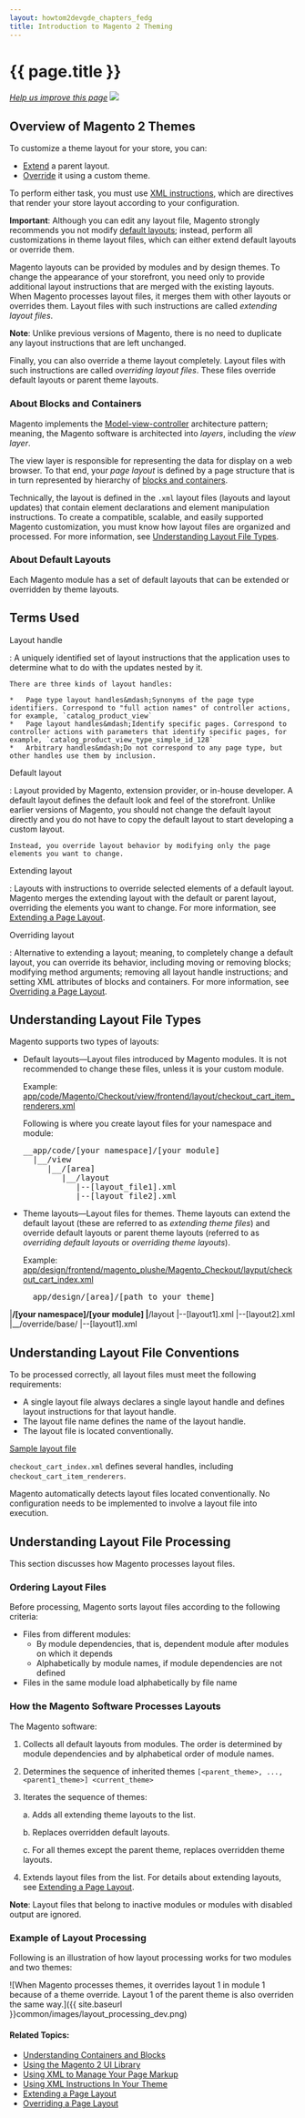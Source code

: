 ```yaml
---
layout: howtom2devgde_chapters_fedg
title: Introduction to Magento 2 Theming  
---
```

 
<h1 id="layout_intro">{{ page.title }}</h1>

<p><a href="{{ site.githuburl }}m2fedg/layout/layout-overview.md" target="_blank"><em>Help us improve this page</em></a>&nbsp;<img src="{{ site.baseurl }}common/images/newWindow.gif"/></p>

<h2 id="layout_overview">Overview of Magento 2 Themes</h2>

To customize a theme layout for your store, you can:

*	<a href="{{ site.baseurl }}guides/v1.0/m2fedg/layout/layout-extend.html">Extend</a> a parent layout.
*	<a href="{{ site.baseurl }}guides/v1.0/m2fedg/layout/layout-override.html">Override</a> it using a custom theme. 

To perform either task, you must use <a href="{{ site.baseurl }}guides/v1.0/m2fedg/layout/layout-xml-instrux.html">XML instructions</a>, which are directives that render your store layout according to your configuration.  

**Important**: Although you can edit any layout file, Magento strongly recommends you not modify <a href="#layout_overview_layouts">default layouts</a>; instead, perform all customizations in theme layout files, which can either extend default layouts or override them. 

Magento layouts can be provided by modules and by design themes. To change the appearance of your storefront, you need only to provide additional layout instructions that are merged with the existing layouts. When Magento processes layout files, it merges them with other layouts or overrides them. Layout files with such instructions are called *extending layout files*. 

**Note**: Unlike previous versions of Magento, there is no need to duplicate any layout instructions that are left unchanged. 

Finally, you can also override a theme layout completely. Layout files with such instructions are called *overriding layout files*. These files override default layouts or parent theme layouts. 

<h3 id="layout_overview_blocks">About Blocks and Containers</h3>

Magento implements the <a href="http://en.wikipedia.org/wiki/Model%E2%80%93view%E2%80%93controller" target="_blank">Model-view-controller</a> architecture pattern; meaning, the Magento software is architected into *layers*, including the *view layer*.

The view layer is responsible for representing the data for display on a web browser. To that end, your *page layout* is defined by a page structure that is in turn represented by hierarchy of <a href="{{ site.baseurl }}guides/v1.0/m2fedg/layout/containers-blocks.html">blocks and containers</a>.

Technically, the layout is defined in the `.xml` layout files (layouts and layout updates) that contain element declarations and element manipulation instructions. To create a compatible, scalable, and easily supported Magento customization, you must know how layout files are organized and processed. For more information, see <a href="#layout_types">Understanding Layout File Types</a>.

<h3 id="layout_overview_layouts">About Default Layouts</h3>

Each Magento module has a set of default layouts that can be extended or overridden by theme layouts.

<h2 id="layout_terms">Terms Used</h2>

Layout handle

:	A uniquely identified set of layout instructions that the application uses to determine what to do with the updates nested by it.

	There are three kinds of layout handles:
	
	*	Page type layout handles&mdash;Synonyms of the page type identifiers. Correspond to "full action names" of controller actions, for example, `catalog_product_view`
	*	Page layout handles&mdash;Identify specific pages. Correspond to controller actions with parameters that identify specific pages, for example, `catalog_product_view_type_simple_id_128`
	*	Arbitrary handles&mdash;Do not correspond to any page type, but other handles use them by inclusion.
	
Default layout

:	Layout provided by Magento, extension provider, or in-house developer. A default layout defines the default look and feel of the storefront. Unlike earlier versions of Magento, you should not change the default layout directly and you do not have to copy the default layout to start developing a custom layout.

	Instead, you override layout behavior by modifying only the page elements you want to change.

Extending layout

:	Layouts with instructions to override selected elements of a default layout. Magento merges the extending layout with the default or parent layout, overriding the elements you want to change. For more information, see <a href="{{ site.baseurl }}guides/v1.0/m2fedg/layout-extend.html">Extending a Page Layout</a>.

Overriding layout

:	Alternative to extending a layout; meaning, to completely change a default layout, you can override its behavior, including moving or removing blocks; modifying method arguments; removing all layout handle instructions; and setting XML attributes of blocks and containers. For more information, see <a href="{{ site.baseurl }}guides/v1.0/m2fedg/layout-override.html">Overriding a Page Layout</a>.

<h2 id="layout_types">Understanding Layout File Types</h2>

Magento supports two types of layouts:

*	Default layouts&mdash;Layout files introduced by Magento modules. It is not recommended to change these files, unless it is your custom module. 

	Example: <a href="https://github.com/magento/magento2/blob/master/app/code/Magento/Checkout/view/frontend/layout/checkout_cart_item_renderers.xml" target="_blank">app/code/Magento/Checkout/view/frontend/layout/checkout_cart_item_renderers.xml</a>
	
	Following is where you create layout files for your namespace and module:
	
	<pre>__app/code/[your namespace]/[your module]
      |__/view
         |__/[area]
            |__/layout
               |--[layout_file1].xml
               |--[layout_file2].xml</pre>
			   
*	Theme layouts&mdash;Layout files for themes. Theme layouts can extend the default layout (these are referred to as *extending theme files*) and override default layouts or parent theme layouts (referred to as *overriding default layouts* or *overriding theme layouts*). 

	Example: <a href="https://github.com/magento/magento2/blob/master/app/code/Magento/Checkout/view/frontend/layout/checkout_cart_index.xml" target="_blank">app/design/frontend/magento_plushe/Magento_Checkout/layput/checkout_cart_index.xml</a>

	<pre>__app/design/[area]/[path to your theme]
  |__/[your namespace]/[your module]
		|__/layout
			|--[layout1].xml
			|--[layout2].xml
			|__/override/base/
				|--[layout1].xml</pre>
			   
<h2 id="layout_conventions">Understanding Layout File Conventions</h2>

To be processed correctly, all layout files must meet the following requirements:

*	A single layout file always declares a single layout handle and defines layout instructions for that layout handle.
*	The layout file name defines the name of the layout handle.
*	The layout file is located conventionally.

<a href="https://github.com/magento/magento2/blob/master/app/code/Magento/Checkout/view/frontend/layout/checkout_cart_index.xml" target="_blank">Sample layout file</a>

`checkout_cart_index.xml` defines several handles, including `checkout_cart_item_renderers`. 

Magento automatically detects layout files located conventionally. No configuration needs to be implemented to involve a layout file into execution.

<h2 id="layout_processing">Understanding Layout File Processing</h2>

This section discusses how Magento processes layout files.

<h3 id="layout_processing_ordering">Ordering Layout Files</h3>

Before processing, Magento sorts layout files according to the following criteria:

*	Files from different modules:
	*	By module dependencies, that is, dependent module after modules on which it depends
	*	Alphabetically by module names, if module dependencies are not defined
*	Files in the same module load alphabetically by file name

<h3 id="layout_processing_how">How the Magento Software Processes Layouts</h3>

The Magento software:

1.	Collects all default layouts from modules. The order is determined by module dependencies and by alphabetical order of module names.
2.	Determines the sequence of inherited themes `[<parent_theme>, ..., <parent1_theme>] <current_theme>`
3.	Iterates the sequence of themes:

	a.	Adds all extending theme layouts to the list.
	
	b.	Replaces overridden default layouts.
	
	c. For all themes except the parent theme, replaces overridden theme layouts. 
	
1.	Extends layout files from the list. For details about extending layouts, see <a href="{{ site.baseurl }}guides/v1.0/m2fedg/layout-extend.html">Extending a Page Layout</a>.

**Note**: Layout files that belong to inactive modules or modules with disabled output are ignored.

<h3 id="layout_process_ex">Example of Layout Processing</h3>

Following is an illustration of how layout processing works for two modules and two themes:

![When Magento processes themes, it overrides layout 1 in module 1 because of a theme override. Layout 1 of the parent theme is also overriden the same way.]({{ site.baseurl }}common/images/layout_processing_dev.png)

	
#### Related Topics:

*	<a href="{{ site.baseurl }}guides/v1.0/m2fedg/layout/containers-blocks.html">Understanding Containers and Blocks</a>
*	<a href="{{ site.baseurl }}guides/v1.0/m2fedg/layout/magento-ui-lib.html">Using the Magento 2 UI Library</a>
*	<a href="{{ site.baseurl }}guides/v1.0/m2fedg/layout/layout-xml-page-markup.html">Using XML to Manage Your Page Markup</a>
*	<a href="{{ site.baseurl }}guides/v1.0/m2fedg/layout/layout-xml-instrux.html">Using XML Instructions In Your Theme</a>
*	<a href="{{ site.baseurl }}guides/v1.0/m2fedg/layout/layout-extend.html">Extending a Page Layout</a>
*	<a href="{{ site.baseurl }}guides/v1.0/m2fedg/layout/layout-override.html">Overriding a Page Layout</a>
